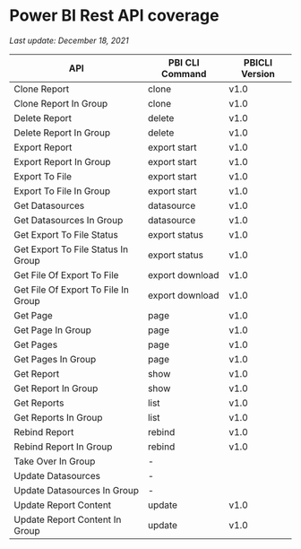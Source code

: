 # Power BI Rest API coverage

_Last update: December 18, 2021_

| API                                 | PBI CLI Command | PBICLI Version |
| ----------------------------------- | --------------- | -------------- |
| Clone Report                        | clone           | v1.0           |
| Clone Report In Group               | clone           | v1.0           |
| Delete Report                       | delete          | v1.0           |
| Delete Report In Group              | delete          | v1.0           |
| Export Report                       | export start    | v1.0           |
| Export Report In Group              | export start    | v1.0           |
| Export To File                      | export start    | v1.0           |
| Export To File In Group             | export start    | v1.0           |
| Get Datasources                     | datasource      | v1.0           |
| Get Datasources In Group            | datasource      | v1.0           |
| Get Export To File Status           | export status   | v1.0           |
| Get Export To File Status In Group  | export status   | v1.0           |
| Get File Of Export To File          | export download | v1.0           |
| Get File Of Export To File In Group | export download | v1.0           |
| Get Page                            | page            | v1.0           |
| Get Page In Group                   | page            | v1.0           |
| Get Pages                           | page            | v1.0           |
| Get Pages In Group                  | page            | v1.0           |
| Get Report                          | show            | v1.0           |
| Get Report In Group                 | show            | v1.0           |
| Get Reports                         | list            | v1.0           |
| Get Reports In Group                | list            | v1.0           |
| Rebind Report                       | rebind          | v1.0           |
| Rebind Report In Group              | rebind          | v1.0           |
| Take Over In Group                  | -               |                |
| Update Datasources                  | -               |                |
| Update Datasources In Group         | -               |                |
| Update Report Content               | update          | v1.0           |
| Update Report Content In Group      | update          | v1.0           |
